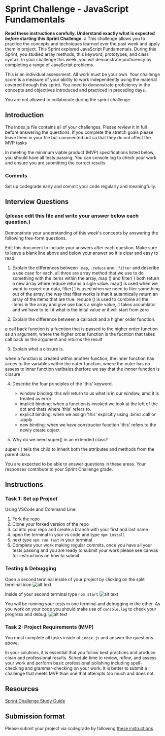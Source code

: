# Sprint Challenge - JavaScript Fundamentals

**Read these instructions carefully. Understand exactly what is expected _before_ starting this Sprint Challenge.**
a
This challenge allows you to practice the concepts and techniques learned over the past week and apply them in project. This Sprint explored JavaScript Fundamentals. During this Sprint, you studied array methods, this keyword, prototypes, and class syntax. In your challenge this week, you will demonstrate proficiency by completing a range of JavaScript problems.

This is an individual assessment. All work must be your own. Your challenge score is a measure of your ability to work independently using the material covered through this sprint. You need to demonstrate proficiency in the concepts and objectives introduced and practiced in preceding days.

You are not allowed to collaborate during the sprint challenge.

## Introduction

The index.js file contains all of your challenges. Please review it in full before answering the questions. If you complete the stretch goals please leave them in your file but commented out so that they do not affect the MVP tasks

In meeting the minimum viable product (MVP) specifications listed below, you should have all tests passing. You can console.log to check your work and ensure you are submitting the correct results

### Commits

Set up codegrade early and commit your code regularly and meaningfully.

## Interview Questions

### (please edit this file and write your answer below each question.)

Demonstrate your understanding of this week's concepts by answering the following free-form questions.

Edit this document to include your answers after each question. Make sure to leave a blank line above and below your answer so it is clear and easy to read.

1. Explain the differences between `.map`, `.reduce` and `.filter` and describe a use case for each.
   all three are array method that we use to do something with the items within the array,
   map () and filter( ) both return a new array where reduce returns a sigle value.
   map() is used when we want to covert our data,
   filter( ) is used when we need to fiter something out of the array, the way that filter works is that it autamtically return an array of the items that are true.
   reduce () is used to combine all the items in the array and give use back a single value,
   it takes accumlator and we have to tell it what is the inital value or it will start from zero

2. Explain the difference between a callback and a higher order function.

a call back function is a fucntion that is passed to the higher order function as an argument, where the higher order function is the fucntion that takes call back as the argument and returns the result

3. Explain what a closure is.

when a function is created within another function, the inner function has acces to the variables within the outer function, where the outer has no assess to inner function varibales
therfore we say that the innner function is closure

4. Describe the four principles of the 'this' keyword.

   - window binding: this will return to us what is in our window, amd it is treated as error
   - implicit binding: when a function is invoked we look at the left of the dot and thats where 'this' refers to.
   - explicit binding: when we assign 'this' explicitly using .bimd .call or .apply
   - new binding: when we have constructor function 'this' refers to the newly cteate object

5. Why do we need super() in an extended class?

super ( ) tells the child to inherit both the attributes and methods from the parent class

You are expected to be able to answer questions in these areas. Your responses contribute to your Sprint Challenge grade.

## Instructions

### Task 1: Set up Project

Using VSCode and Command Line:

1. Fork the repo
2. Clone your forked version of the repo
3. cd into your repo and create a branch with your first and last name
4. open the terminal in your vs code and type `npm install`
5. next type `npm run test` in your terminal
6. Complete your work making regular commits, once you have all your tests passing and you are ready to submit your work please see canvas for instructions on how to submit

### Testing & Debugging

Open a second terminal inside of your project by clicking on the split terminal icon
![alt text](assets/split_terminal.png "Split Terminal")

Inside of your second terminal type `npm start`
![alt text](assets/npm_start.png "type npm start")

You will be running your tests in one terminal and debugging in the other. As you work on your code you should make use of `console.log` to check your progress and debug.
![alt text](assets/tests_debug_terminal_final.png "your terminal should look like this")

### Task 2: Project Requirements (MVP)

You must complete all tasks inside of `index.js` and answer the questions above.

In your solutions, it is essential that you follow best practices and produce clean and professional results. Schedule time to review, refine, and assess your work and perform basic professional polishing including spell-checking and grammar-checking on your work. It is better to submit a challenge that meets MVP than one that attempts too much and does not.

## Resources

[Sprint Challenge Study Guide](https://www.notion.so/lambdaschool/Unit-1-Sprint-3-Study-Guide-033a9a00659a4ef98c12eb97e49a6110)

## Submission format

Please submit your project via codegrade by following [these instructions](https://www.notion.so/lambdaschool/Submitting-an-assignment-via-Code-Grade-A-Step-by-Step-Walkthrough-07bd65f5f8364e709ecb5064735ce374)
